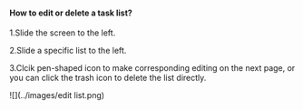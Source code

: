 #### How to edit or delete a task list?
1.Slide the screen to the left.

2.Slide a specific list to the left.

3.Clcik pen-shaped icon to make corresponding editing on the next page, or you can click the trash icon to delete the list directly.


![](../images/edit list.png)
